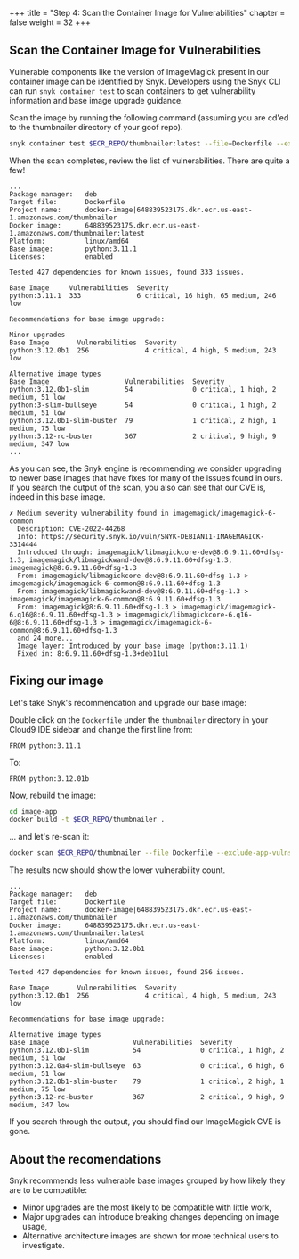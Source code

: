 +++
title = "Step 4: Scan the Container Image for Vulnerabilities"
chapter = false
weight = 32
+++

## Scan the Container Image for Vulnerabilities

Vulnerable components like the version of ImageMagick present in our container image can be identified by Snyk. Developers using the Snyk CLI can run `snyk container test` to scan containers to get vulnerability information and base image upgrade guidance. 

Scan the image by running the following command (assuming you are cd'ed to the thumbnailer directory of your goof repo). 

```sh
snyk container test $ECR_REPO/thumbnailer:latest --file=Dockerfile --exclude-app-vulns
```

When the scan completes, review the list of vulnerabilities. There are quite a few!

```text
...
Package manager:   deb
Target file:       Dockerfile
Project name:      docker-image|648839523175.dkr.ecr.us-east-1.amazonaws.com/thumbnailer
Docker image:      648839523175.dkr.ecr.us-east-1.amazonaws.com/thumbnailer:latest
Platform:          linux/amd64
Base image:        python:3.11.1
Licenses:          enabled

Tested 427 dependencies for known issues, found 333 issues.

Base Image     Vulnerabilities  Severity
python:3.11.1  333              6 critical, 16 high, 65 medium, 246 low

Recommendations for base image upgrade:

Minor upgrades
Base Image       Vulnerabilities  Severity
python:3.12.0b1  256              4 critical, 4 high, 5 medium, 243 low

Alternative image types
Base Image                   Vulnerabilities  Severity
python:3.12.0b1-slim         54               0 critical, 1 high, 2 medium, 51 low
python:3-slim-bullseye       54               0 critical, 1 high, 2 medium, 51 low
python:3.12.0b1-slim-buster  79               1 critical, 2 high, 1 medium, 75 low
python:3.12-rc-buster        367              2 critical, 9 high, 9 medium, 347 low
...
```
As you can see, the Snyk engine is recommending we consider upgrading to newer base images that have fixes for many of the issues found in ours.  If you search the output of the scan, you also can see that our CVE is, indeed in this base image.

```text
✗ Medium severity vulnerability found in imagemagick/imagemagick-6-common
  Description: CVE-2022-44268
  Info: https://security.snyk.io/vuln/SNYK-DEBIAN11-IMAGEMAGICK-3314444
  Introduced through: imagemagick/libmagickcore-dev@8:6.9.11.60+dfsg-1.3, imagemagick/libmagickwand-dev@8:6.9.11.60+dfsg-1.3, imagemagick@8:6.9.11.60+dfsg-1.3
  From: imagemagick/libmagickcore-dev@8:6.9.11.60+dfsg-1.3 > imagemagick/imagemagick-6-common@8:6.9.11.60+dfsg-1.3
  From: imagemagick/libmagickwand-dev@8:6.9.11.60+dfsg-1.3 > imagemagick/imagemagick-6-common@8:6.9.11.60+dfsg-1.3
  From: imagemagick@8:6.9.11.60+dfsg-1.3 > imagemagick/imagemagick-6.q16@8:6.9.11.60+dfsg-1.3 > imagemagick/libmagickcore-6.q16-6@8:6.9.11.60+dfsg-1.3 > imagemagick/imagemagick-6-common@8:6.9.11.60+dfsg-1.3
  and 24 more...
  Image layer: Introduced by your base image (python:3.11.1)
  Fixed in: 8:6.9.11.60+dfsg-1.3+deb11u1
```

## Fixing our image
Let's take Snyk's recommendation and upgrade our base image:

Double click on the `Dockerfile` under the `thumbnailer` directory in your Cloud9 IDE sidebar and change the first line from:
```docker
FROM python:3.11.1
```
To:
```docker
FROM python:3.12.01b
```

Now, rebuild the image:
```bash
cd image-app
docker build -t $ECR_REPO/thumbnailer .
```
 ... and let's re-scan it:
```bash
docker scan $ECR_REPO/thumbnailer --file Dockerfile --exclude-app-vulns
```

The results now should show the lower vulnerability count.
```text
...
Package manager:   deb
Target file:       Dockerfile
Project name:      docker-image|648839523175.dkr.ecr.us-east-1.amazonaws.com/thumbnailer
Docker image:      648839523175.dkr.ecr.us-east-1.amazonaws.com/thumbnailer:latest
Platform:          linux/amd64
Base image:        python:3.12.0b1
Licenses:          enabled

Tested 427 dependencies for known issues, found 256 issues.

Base Image       Vulnerabilities  Severity
python:3.12.0b1  256              4 critical, 4 high, 5 medium, 243 low

Recommendations for base image upgrade:

Alternative image types
Base Image                     Vulnerabilities  Severity
python:3.12.0b1-slim           54               0 critical, 1 high, 2 medium, 51 low
python:3.12.0a4-slim-bullseye  63               0 critical, 6 high, 6 medium, 51 low
python:3.12.0b1-slim-buster    79               1 critical, 2 high, 1 medium, 75 low
python:3.12-rc-buster          367              2 critical, 9 high, 9 medium, 347 low
```
If you search through the output, you should find our ImageMagick CVE is gone.

## About the recomendations
Snyk recommends less vulnerable base images grouped by how likely they are to be compatible:

- Minor upgrades are the most likely to be compatible with little work,
- Major upgrades can introduce breaking changes depending on image usage,
- Alternative architecture images are shown for more technical users to investigate.




